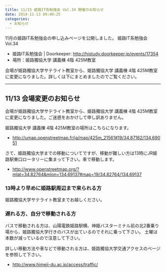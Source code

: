```yaml
---
title: 11/15 姫路IT系勉強会 Vol.34 開催のお知らせ
date: 2014-11-13 09:40:25
categories:
  - お知らせ
---
```


11月の姫路IT系勉強会の申し込みページを公開しました。 姫路IT系勉強会 Vol.34

-   姫路IT系勉強会 | Doorkeeper: <http://histudy.doorkeeper.jp/events/17354>
-   場所：姫路獨協大学 講義棟 4階 425M教室

会場が姫路獨協大学サテライト教室から、姫路獨協大学 講義棟 4階 425M教室に変更になりました。詳しくは下にまとめましたのでご覧ください。

------------------------------------------------------------------------

11/13 会場変更のお知らせ
------------------------

会場が姫路獨協大学サテライト教室から、姫路獨協大学 講義棟 4階 425M教室に変更になりました。ご迷惑をおかけして申し訳ありません。

姫路獨協大学 講義棟 4階 425M教室の場所はこちらになります。

-   <http://umap.openstreetmap.fr/ja/map/425m_21561#19/34.87182/134.69051>

さて、姫路獨協大学までの移動についてですが、移動が難しい方は13時にJR姫路駅東口ロータリーに集まって下さい。車で移動します。

-   <http://www.openstreetmap.org/?mlat=34.82764&mlon=134.69137#map=19/34.82764/134.69137>

### 13時より早めに姫路駅周辺まで来られる方

姫路獨協大学サテライト教室までお越しください。

### 遅れる方、自分で移動される方

バスで移動される方は、山陽電鉄姫路駅横、神姫バスターミナル前の北2番乗り場から、姫路獨協大学行きのバスが出ているのでそれに乗って下さい。
土曜は本数が減っているので注意して下さい。

詳しい移動方法や車などで移動される方は、姫路獨協大学交通アクセスのページを参照して下さい。

-   <http://www.himeji-du.ac.jp/access/traffic/>
